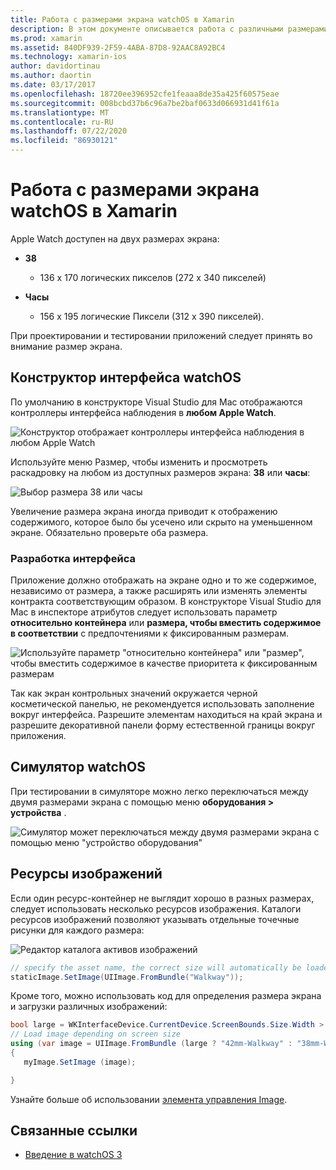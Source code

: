 ```yaml
---
title: Работа с размерами экрана watchOS в Xamarin
description: В этом документе описывается работа с различными размерами экрана watchOS. В нем обсуждается конструктор интерфейсов watchOS, симулятор watchOS и графические ресурсы.
ms.prod: xamarin
ms.assetid: 840DF939-2F59-4ABA-87D8-92AAC8A92BC4
ms.technology: xamarin-ios
author: davidortinau
ms.author: daortin
ms.date: 03/17/2017
ms.openlocfilehash: 18720ee396952cfe1feaaa8de35a425f60575eae
ms.sourcegitcommit: 008bcbd37b6c96a7be2baf0633d066931d41f61a
ms.translationtype: MT
ms.contentlocale: ru-RU
ms.lasthandoff: 07/22/2020
ms.locfileid: "86930121"
---
```

# <a name="working-with-watchos-screen-sizes-in-xamarin"></a>Работа с размерами экрана watchOS в Xamarin

Apple Watch доступен на двух размерах экрана:

- **38**
  - 136 x 170 логических пикселов (272 x 340 пикселей)

- **Часы**
  - 156 x 195 логические Пиксели (312 x 390 пикселей).

При проектировании и тестировании приложений следует принять во внимание размер экрана.

## <a name="watchos-interface-designer"></a>Конструктор интерфейса watchOS

По умолчанию в конструкторе Visual Studio для Mac отображаются контроллеры интерфейса наблюдения в **любом Apple Watch**.

![Конструктор отображает контроллеры интерфейса наблюдения в любом Apple Watch](screen-sizes-images/screen-any-sml.png)

Используйте меню Размер, чтобы изменить и просмотреть раскадровку на любом из доступных размеров экрана: **38** или **часы**:

![Выбор размера 38 или часы](screen-sizes-images/screen-menu-sml.png)

Увеличение размера экрана иногда приводит к отображению содержимого, которое было бы усечено или скрыто на уменьшенном экране.
Обязательно проверьте оба размера.

### <a name="interface-design"></a>Разработка интерфейса

Приложение должно отображать на экране одно и то же содержимое, независимо от размера, а также расширять или изменять элементы контракта соответствующим образом. В конструкторе Visual Studio для Mac в инспекторе атрибутов следует использовать параметр **относительно контейнера** или **размера, чтобы вместить содержимое в соответствии** с предпочтениями к фиксированным размерам.

![Используйте параметр "относительно контейнера" или "размер", чтобы вместить содержимое в качестве приоритета к фиксированным размерам](screen-sizes-images/sizeattributepanel-sml.png)

Так как экран контрольных значений окружается черной косметической панелью, не рекомендуется использовать заполнение вокруг интерфейса. Разрешите элементам находиться на край экрана и разрешите декоративной панели форму естественной границы вокруг приложения.

## <a name="watchos-simulator"></a>Симулятор watchOS

При тестировании в симуляторе можно легко переключаться между двумя размерами экрана с помощью меню **оборудования > устройства** .

![Симулятор может переключаться между двумя размерами экрана с помощью меню "устройство оборудования"](screen-sizes-images/simulator.png)

## <a name="image-resources"></a>Ресурсы изображений

Если один ресурс-контейнер не выглядит хорошо в разных размерах, следует использовать несколько ресурсов изображения. Каталоги ресурсов изображений позволяют указывать отдельные точечные рисунки для каждого размера:

![Редактор каталога активов изображений](screen-sizes-images/images-xcassets.png)

```csharp
// specify the asset name, the correct size will automatically be loaded
staticImage.SetImage(UIImage.FromBundle("Walkway"));
```

Кроме того, можно использовать код для определения размера экрана и загрузки различных изображений:

```csharp
bool large = WKInterfaceDevice.CurrentDevice.ScreenBounds.Size.Width > 136.0;
// Load image depending on screen size
using (var image = UIImage.FromBundle (large ? "42mm-Walkway" : "38mm-Walkway"))
{
   myImage.SetImage (image);

}
```

Узнайте больше об использовании [элемента управления Image](~/ios/watchos/user-interface/image.md).

## <a name="related-links"></a>Связанные ссылки

- [Введение в watchOS 3](~/ios/watchos/platform/introduction-to-watchos3/index.md)
